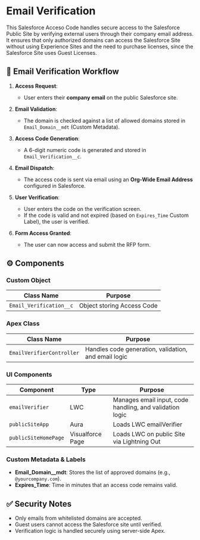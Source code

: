 # Email Verification

This Salesforce Acceso Code handles secure access to the Salesforce Public Site by verifying external users through their company email address. It ensures that only authorized domains can access the Salesforce Site without using Experience Sites and the need to purchase licenses, since the Salesforce Site uses Guest Licenses.

## 🔐 Email Verification Workflow

1. **Access Request**:
   - User enters their **company email** on the public Salesforce site.

2. **Email Validation**:
   - The domain is checked against a list of allowed domains stored in `Email_Domain__mdt` (Custom Metadata).

3. **Access Code Generation**:
   - A 6-digit numeric code is generated and stored in `Email_Verification__c`.

4. **Email Dispatch**:
   - The access code is sent via email using an **Org-Wide Email Address** configured in Salesforce.

5. **User Verification**:
   - User enters the code on the verification screen.
   - If the code is valid and not expired (based on `Expires_Time` Custom Label), the user is verified.

6. **Form Access Granted**:
   - The user can now access and submit the RFP form.

## ⚙️ Components

### Custom Object

| Class Name               | Purpose                                        |
|--------------------------|------------------------------------------------|
| `Email_Verification__c`| Object storing Access Code |

### Apex Class

| Class Name               | Purpose                                        |
|--------------------------|------------------------------------------------|
| `EmailVerifierController`| Handles code generation, validation, and email logic |

### UI Components

| Component     | Type | Purpose                                       |
|---------------|------|-----------------------------------------------|
| `emailVerifier` | LWC  | Manages email input, code handling, and validation logic |
| `publicSiteApp` | Aura  | Loads LWC emailVerifier |
| `publicSiteHomePage` | Visualforce Page  | Loads LWC on public Site via Lightning Out |

### Custom Metadata & Labels

- **Email_Domain__mdt**: Stores the list of approved domains (e.g., `@yourcompany.com`).
- **Expires_Time**: Time in minutes that an access code remains valid.

## ✅ Security Notes

- Only emails from whitelisted domains are accepted.
- Guest users cannot access the Salesforce site until verified.
- Verification logic is handled securely using server-side Apex.
